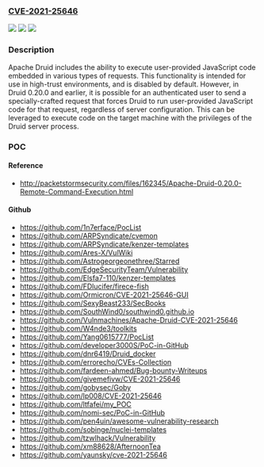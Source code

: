 ### [CVE-2021-25646](https://cve.mitre.org/cgi-bin/cvename.cgi?name=CVE-2021-25646)
![](https://img.shields.io/static/v1?label=Product&message=Apache%20Druid&color=blue)
![](https://img.shields.io/static/v1?label=Version&message=0.20.0%20and%20earlier%3C%3D%200.20.0%20&color=brighgreen)
![](https://img.shields.io/static/v1?label=Vulnerability&message=Remote%20code%20execution&color=brighgreen)

### Description

Apache Druid includes the ability to execute user-provided JavaScript code embedded in various types of requests. This functionality is intended for use in high-trust environments, and is disabled by default. However, in Druid 0.20.0 and earlier, it is possible for an authenticated user to send a specially-crafted request that forces Druid to run user-provided JavaScript code for that request, regardless of server configuration. This can be leveraged to execute code on the target machine with the privileges of the Druid server process.

### POC

#### Reference
- http://packetstormsecurity.com/files/162345/Apache-Druid-0.20.0-Remote-Command-Execution.html

#### Github
- https://github.com/1n7erface/PocList
- https://github.com/ARPSyndicate/cvemon
- https://github.com/ARPSyndicate/kenzer-templates
- https://github.com/Ares-X/VulWiki
- https://github.com/Astrogeorgeonethree/Starred
- https://github.com/EdgeSecurityTeam/Vulnerability
- https://github.com/Elsfa7-110/kenzer-templates
- https://github.com/FDlucifer/firece-fish
- https://github.com/Ormicron/CVE-2021-25646-GUI
- https://github.com/SexyBeast233/SecBooks
- https://github.com/SouthWind0/southwind0.github.io
- https://github.com/Vulnmachines/Apache-Druid-CVE-2021-25646
- https://github.com/W4nde3/toolkits
- https://github.com/Yang0615777/PocList
- https://github.com/developer3000S/PoC-in-GitHub
- https://github.com/dnr6419/Druid_docker
- https://github.com/errorecho/CVEs-Collection
- https://github.com/fardeen-ahmed/Bug-bounty-Writeups
- https://github.com/givemefivw/CVE-2021-25646
- https://github.com/gobysec/Goby
- https://github.com/lp008/CVE-2021-25646
- https://github.com/ltfafei/my_POC
- https://github.com/nomi-sec/PoC-in-GitHub
- https://github.com/pen4uin/awesome-vulnerability-research
- https://github.com/sobinge/nuclei-templates
- https://github.com/tzwlhack/Vulnerability
- https://github.com/xm88628/AfternoonTea
- https://github.com/yaunsky/cve-2021-25646

